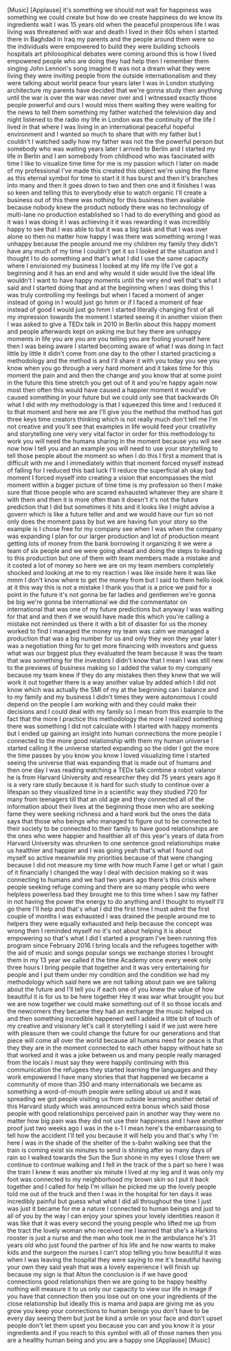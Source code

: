 
[Music]
[Applause]
it&#39;s something we should not wait for
happiness was something we could create
but how do we create happiness do we
know its ingredients wait I was 15 years
old when the peaceful prosperous life I
was living was threatened with war and
death I lived in their 60s when I
started there in Baghdad in Iraq my
parents and the people around them were
so the individuals were empowered to
build they were building schools
hospitals art philosophical debates were
coming around this is how I lived
empowered people who are doing they had
help then I remember them singing John
Lennon&#39;s song imagine it was not a dream
what they were living they were inviting
people from the outside internationalism
and they were talking about world peace
four years later I was in London
studying architecture my parents have
decided that we&#39;re gonna study then
anything until the war is over the war
was never over and I witnessed exactly
those people powerful and ours I would
miss them waiting they were waiting for
the news to tell them something
my father watched the television day and
night listened to the radio
my life in London was the continuity of
the life I lived in
that where I was living in an
international peaceful hopeful
environment and I wanted so much to
share that with my father but I couldn&#39;t
I watched sadly how my father was not
the the powerful person but somebody who
was waiting years later I arrived to
Berlin and I started my life in Berlin
and I am somebody from childhood who was
fascinated with time I like to visualize
time time for me is my passion which I
later on made of my professional
I&#39;ve made this created this object we&#39;re
using the flame as this eternal symbol
for time to start it it has burst and
then it&#39;s branches into many and then it
goes down to two and then one and it
finishes
I was so keen and telling this to
everybody else to watch organic I&#39;ll
create a business out of this there was
nothing for this business then available
because nobody knew the product nobody
there was no technology of multi-lane no
production established so I had to do
everything and good as it was I was
doing it I was achieving it it was
rewarding
it was incredibly happy to see that I
was able to but it was a big task and
that I was over alone so then no matter
how happy I was there was something
wrong I was unhappy because the people
around me my children my family they
didn&#39;t have any much of my time I
couldn&#39;t get it so I looked at the
situation and I thought I
to do something and that&#39;s what I did I
use the same capacity where I envisioned
my business I looked at my life my life
I&#39;ve got a beginning and it has an end
and why would it side would live the
ideal life wouldn&#39;t I want to have happy
moments until the very end well that&#39;s
what I said and I started doing that and
at the beginning when I was doing this I
was truly controlling my feelings but
when I faced a moment of anger instead
of going in I would just go hmm
or if I faced a moment of fear instead
of good I would just go hmm I started
literally changing first of all my
impression towards the moment I started
seeing it in another vision then I was
asked to give a TEDx talk in 2010 in
Berlin about this happy moment and
people afterwards kept on asking me but
hey there are unhappy moments in life
you are you are you telling you are
fooling yourself here then I was being
aware I started becoming aware of what I
was doing in fact little by little it
didn&#39;t come from one day to the other I
started practicing a methodology and the
method is and I&#39;ll share it with you
today you see you know when you go
through a very hard moment and it takes
time for this moment the pain and and
then the change and you know that at
some point in the future this time
stretch you get out of it and you&#39;re
happy again
now most then often this
would have caused a happier moment it
would&#39;ve caused something in your future
but we could only see that backwards Oh
what I did with my methodology is that I
squeezed this time and I reduced it to
that moment and here we are
I&#39;ll give you the method the method has
got three keys time creators thinking
which is not really much don&#39;t tell me
I&#39;m not creative and you&#39;ll see that
examples in life would feed your
creativity and storytelling one very
very vital factor in order for this
methodology to work you will need the
humans sharing in the moment because you
will see now how I tell you and an
example you will need to use your
storytelling to tell those people about
the moment so when I do this I first a
moment that is difficult with me and I
immediately within that moment forced
myself instead of falling for I reduced
this bad luck
I&#39;ll reduce the superficial ah okay bad
moment I forced myself into creating a
vision that encompasses the mist moment
within a bigger picture of time time is
my profession so then I make sure that
those people who are scared
exhausted whatever they are share it
with them and then it is more often than
it doesn&#39;t it&#39;s not the future
prediction that I did but sometimes it
hits and it looks like I might advise a
govern which is like a future teller and
and we would have our fun so not only
does the moment pass by but we are
having fun
your story so the example is I chose
free for my company see when I was when
the company was expanding I plan for our
larger production and lot of production
meant getting lots of money from the
bank borrowing it organizing it we were
a team of six people and we were going
ahead and doing the steps to leading to
this production but one of them with
team members made a mistake and it
costed a lot of money so here we are on
my team members completely shocked and
looking at me to my reaction I was like
inside here it was like mmm I don&#39;t know
where to get the money from but I said
to them hello look at it this way this
is not a mistake I thank you that is a
price we paid for a point in the future
it&#39;s not gonna be far ladies and
gentlemen we&#39;re gonna be big we&#39;re gonna
be international we did the commentator
on international that was one of my
future predictions but anyway I was
waiting for that and and then if we
would have made this which you&#39;re
calling a mistake not reminded us there
it with a bit of disaster for us the
money worked to find I managed the money
my team was calm we managed a production
that was a big number for us and only
they won they year later I was a
negotiation thing for to get more
financing with investors and guess what
was our biggest plus they evaluated the
team because it was the team that was
something for the investors I didn&#39;t
know that I mean I was still new to the
previews of business making so I added
the value to my company because my team
knew if they do any mistakes then they
knew that we will work it out together
there is a way another value by added
which I did not know which was actually
the SMI of my at the beginning can i
balance and to my family and my business
I didn&#39;t times they were autonomous I
could depend on the people I am working
with and they could make their decisions
and I could deal with my family so I
mean from this example to the fact that
the more I practice this methodology the
more I realized something there was
something I did not calculate with I
started with happy moments but I ended
up gaining an insight into human
connections the more people I connected
to the more good relationship with them
my human universe I started calling it
the universe started expanding so the
older I got the more the time passes by
you know you know I loved visualizing
time I started seeing the universe that
was expanding that is made out of humans
and then one day I was reading watching
a TEDx talk combine a robot valanor he
is from Harvard University and
researcher they did
75 years years ago it is a very rare
study because it is hard for such study
to continue over a lifespan so they
visualized time in a scientific way they
studied 720 for many from teenagers till
that an old age and they connected all
of the information about their lives at
the beginning those men who are seeking
fame they were seeking richness and a
hard work but the ones the data says
that those who
beings who managed to figure out to be
connected to their society to be
connected to their family to have good
relationships are the ones who were
happier and healthier all of this year&#39;s
years of data from Harvard University
was shrunken to one sentence good
relationships make us healthier and
happier and I was going yeah that&#39;s what
I found out myself so active meanwhile
my priorities because of that were
changing because I did not measure my
time with how much Fame I get or what I
gain of it financially I changed the way
I deal with decision making
so it was connecting to humans and we
had two years ago there&#39;s this crisis
where people seeking refuge coming and
there are so many people who were
helpless powerless bad they brought me
to this time when I saw my father in not
having the power the energy to do
anything and I thought to myself I&#39;ll go
there
I&#39;ll help and that&#39;s what I did the
first time I must admit the first couple
of months I was exhausted I was drained
the people around me to helpers they
were equally exhausted and help because
the concept was wrong then I reminded
myself no it&#39;s not about helping it is
about empowering so that&#39;s what I did I
started a program I&#39;ve been running this
program since February 2016
I bring locals and the refugees together
with the aid of music and songs popular
songs we exchange stories I brought them
in my 13 year we called it the time
Academy once every week only
three hours I bring people that together
and it was very entertaining for people
and I put them under my condition and
the condition we had my methodology
which said here we are not talking about
pain we are talking about the future and
I&#39;ll tell you if each one of you knew
the value of how beautiful it is for us
to be here together Hey it was war what
brought you but we are now together we
could make something out of it
so those locals and the newcomers they
became they had an exchange the music
helped us and then something incredible
happened well I added a little bit of
touch of my creative and visionary let&#39;s
call it storytelling I said if we just
were here with pleasure then we could
change the future for our generations
and that piece will come all over the
world because all humans need for peace
is that they they are in the moment
connected to each other happy without
hate so that worked and it was a joke
between us and many people really
managed from the locals I must say they
were happily continuing with this
communication the refugees they started
learning the languages and they work
empowered I have many stories that that
happened we became a community of more
than 350 and many internationals we
became as something a word-of-mouth
people were selling about us and it was
spreading
we got people visiting us from outside
learning another detail of this Harvard
study which was announced extra bonus
which said those people with good
relationships perceived pain in another
way they were no matter how big pain was
they did not use their happiness and I
have another proof just two weeks ago I
was in the s-1 I mean here&#39;s the
embarrassing to tell how the accident
I&#39;ll tell you because it will help you
and that&#39;s why I&#39;m here I was in the
shade of the shelter of the s-bahn
walking see that the train is coming
exist six minutes to send is shining
after so many days of rain so I walked
towards the Sun the Sun shone in my eyes
I close them we continue to continue
walking and I fell in the track of the s
part so here I was the train I knew it
was another six minute I lived at my leg
and it was only my foot was connected to
my neighborhood my brown skin so I put
it back together and I called for help
I&#39;m villain he picked me up the lovely
people told me out of the truck and then
I was in the hospital for ten days it
was incredibly painful but guess what
what I did all throughout the time I
just was just it became for me a nature
I connected to human beings and just to
all of you by the way I can enjoy your
spines your lovely identities reason it
was like that it was every second the
young people who lifted me up from the
tract the lovely woman who received me I
learned that she&#39;s a Harkins rooster is
just a nurse and the man who took me in
the ambulance
he&#39;s 31 years old who just found the
partner of his life and he now wants to
make kids and the surgeon the nurses I
can&#39;t stop telling you how beautiful it
was when I was leaving the hospital they
were saying to me
it&#39;s beautiful having your own they said
yeah that was a lovely experience I will
finish up because my sign is that Alton
the conclusion is if we have good
connections good relationships then we
are going to be happy
healthy nothing will measure it to us
only our capacity to view our life in
image if you have that connection then
you lose out on one your ingredients of
the close relationship but ideally this
is mama and papa are giving me as you
grow you keep your connections to human
beings you don&#39;t have to be every day
seeing them but just be kind a smile on
your face and don&#39;t upset people don&#39;t
let them upset you because you can and
you know it is your ingredients and if
you reach to this symbol with all of
those names then you are a healthy human
being and you are a happy one
[Applause]
[Music]
